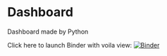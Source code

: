# Dashboard
Dashboard made by Python

Click here to launch Binder with voila view: 
[![Binder](https://mybinder.org/badge_logo.svg)](https://mybinder.org/v2/gh/KristenJiang929/Dashboard/HEAD?labpath=voila%2Frender%2FFinal%2520dashboard.ipynb)
